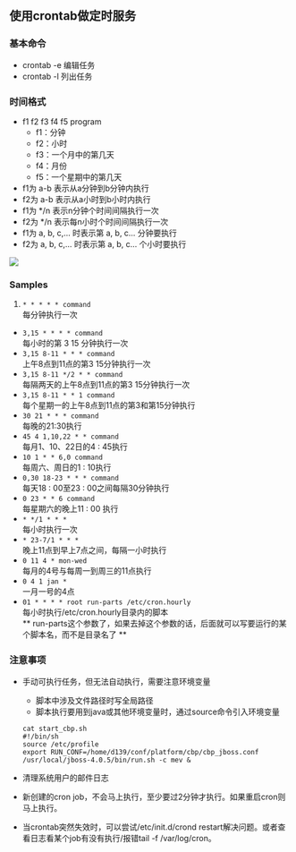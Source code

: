 ## 使用crontab做定时服务

### 基本命令

* crontab -e  编辑任务
* crontab -l  列出任务

### 时间格式

* f1 f2 f3 f4 f5 program
	* f1：分钟 
	* f2：小时 
	* f3：一个月中的第几天
	* f4：月份
	* f5：一个星期中的第几天
* f1为 a-b 表示从a分钟到b分钟内执行
* f2为 a-b 表示从a小时到b小时内执行
* f1为 */n 表示n分钟个时间间隔执行一次
* f2为 */n 表示每n小时个时间间隔执行一次
* f1为 a, b, c,… 时表示第 a, b, c… 分钟要执行
* f2为 a, b, c,… 时表示第 a, b, c… 个小时要执行

![](http://19cu.com/wp-content/uploads/2014/08/crontab.png)

### Samples

1. `* * * * * command`  
	每分钟执行一次
* `3,15 * * * * command`  
	每小时的第 3 15 分钟执行一次
* `3,15 8-11 * * * command`  
	上午8点到11点的第3 15分钟执行一次
* `3,15 8-11 */2 * * command`  
	每隔两天的上午8点到11点的第3 15分钟执行一次
* `3,15 8-11 * * 1 command`  
	每个星期一的上午8点到11点的第3和第15分钟执行
* `30 21 * * * command`  
	每晚的21:30执行
* `45 4 1,10,22 * * command`  
	每月1、10、22日的4 : 45执行
* `10 1 * * 6,0 command`  
	每周六、周日的1 : 10执行
* `0,30 18-23 * * * command`  
	每天18 : 00至23 : 00之间每隔30分钟执行
* `0 23 * * 6 command`  
	每星期六的晚上11 : 00 执行
* `* */1 * * *`  
	每小时执行一次
* `* 23-7/1 * * *`  
	晚上11点到早上7点之间，每隔一小时执行
* `0 11 4 * mon-wed `  
	每月的4号与每周一到周三的11点执行
* `0 4 1 jan *`  
	一月一号的4点
* `01 * * * * root run-parts /etc/cron.hourly`  
	每小时执行/etc/cron.hourly目录内的脚本  
	** run-parts这个参数了，如果去掉这个参数的话，后面就可以写要运行的某个脚本名，而不是目录名了 **
	
### 注意事项

* 手动可执行任务，但无法自动执行，需要注意环境变量
	* 脚本中涉及文件路径时写全局路径
	* 脚本执行要用到java或其他环境变量时，通过source命令引入环境变量
	
	```
	cat start_cbp.sh
	#!/bin/sh
	source /etc/profile
	export RUN_CONF=/home/d139/conf/platform/cbp/cbp_jboss.conf
	/usr/local/jboss-4.0.5/bin/run.sh -c mev &
	```
* 清理系统用户的邮件日志
* 新创建的cron job，不会马上执行，至少要过2分钟才执行。如果重启cron则马上执行。
* 当crontab突然失效时，可以尝试/etc/init.d/crond restart解决问题。或者查看日志看某个job有没有执行/报错tail -f /var/log/cron。